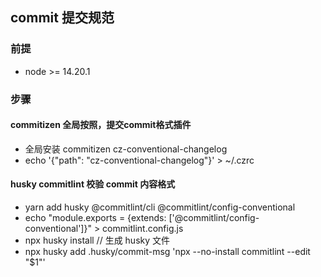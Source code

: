 ## commit 提交规范

### 前提
  - node >= 14.20.1
### 步骤
#### commitizen 全局按照，提交commit格式插件
  - 全局安装 commitizen cz-conventional-changelog
  - echo '{"path": "cz-conventional-changelog"}' > ~/.czrc
#### husky commitlint 校验 commit 内容格式
  - yarn add husky @commitlint/cli @commitlint/config-conventional
  - echo "module.exports = {extends: ['@commitlint/config-conventional']}" > commitlint.config.js
  - npx husky install // 生成 husky 文件
  - npx husky add .husky/commit-msg 'npx --no-install commitlint --edit "$1"'